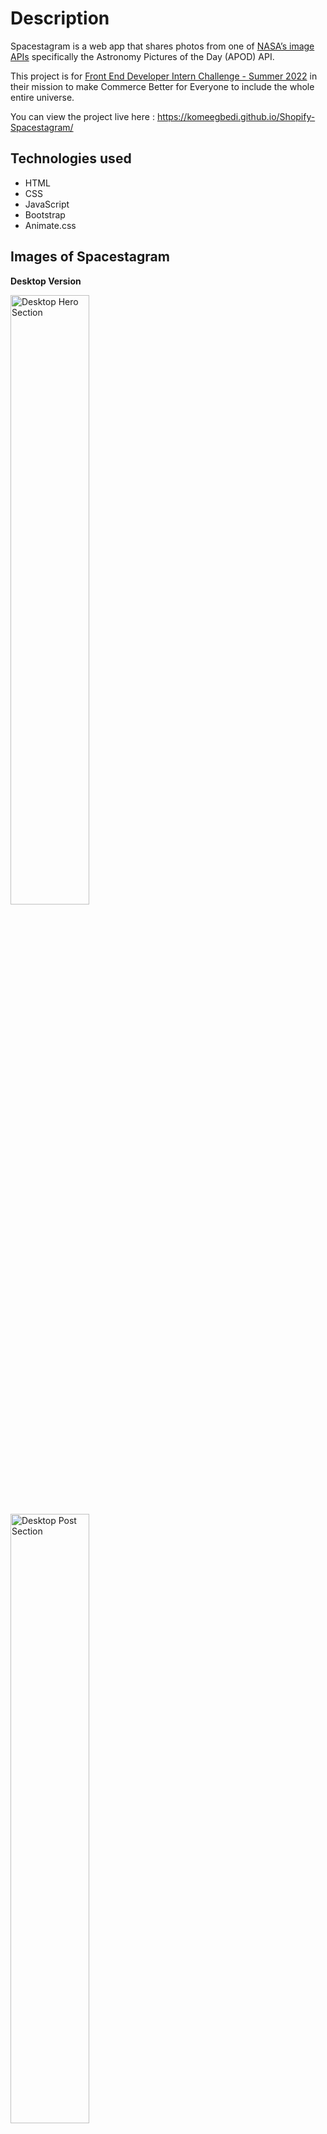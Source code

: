 # Description

Spacestagram is a web app that shares photos from one of [NASA’s image APIs](https://api.nasa.gov/)  specifically the Astronomy Pictures of the Day (APOD) API. 

This project is for [Front End Developer Intern Challenge - Summer 2022](https://jobs.smartrecruiters.com/Shopify/743999796507853-frontend-developer-intern-summer-2022-remote-us-canada-) in their mission to make Commerce Better for Everyone to include the whole entire universe.
   
You can view the project live here : https://komeegbedi.github.io/Shopify-Spacestagram/

## Technologies used

 - HTML
 - CSS
 - JavaScript
 - Bootstrap
 - Animate.css
 
## Images of Spacestagram

**Desktop Version**

<img src="desktop-hero.PNG" width="50%" alt="Desktop Hero Section">
<img src="desktop-post.PNG" width="50%" alt="Desktop Post Section">

**Mobile Version**

<img src="mobile-hero.PNG" width="30%" alt="Mobile Hero Section">
<img src="mobile-post.PNG" width="30%" alt="Mobile Post Section">

